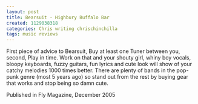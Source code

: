 ```yaml
---
layout: post
title: Bearsuit - Highbury Buffalo Bar
created: 1129038318
categories: Chris writing chrischinchilla
tags: music reviews
---
```


First piece of advice to Bearsuit, Buy at least one Tuner between you, second, Play in time. Work on that and your shouty girl, whiny boy vocals, bloopy keyboards, fuzzy guitars, fun lyrics and cute look will show of your catchy melodies 1000 times better. There are plenty of bands in the pop-punk genre (most 5 years ago) so stand out from the rest by buying gear that works and stop being so damn cute.

Published in Fly Magazine, December 2005
